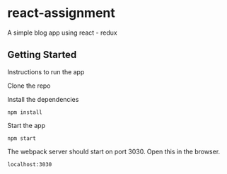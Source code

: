 # react-assignment
A simple blog app using react - redux

## Getting Started

Instructions to run the app

Clone the repo 

Install the dependencies 
```
npm install
```

Start the app
```
npm start
```

The webpack server should start on port 3030. Open this in the browser.
```
localhost:3030
```
